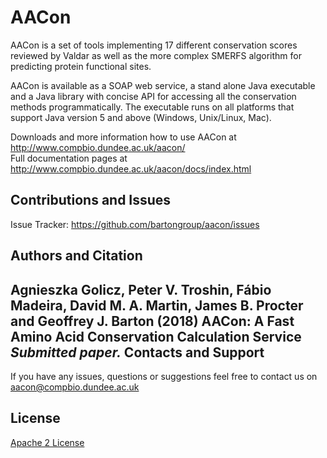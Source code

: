 AACon
=====

AACon is a set of tools implementing 17 different conservation scores reviewed by Valdar as well as the more complex SMERFS algorithm for predicting protein functional sites.

AACon is available as a SOAP web service, a stand alone Java executable and a Java library with concise API for accessing all the conservation methods programmatically. The executable runs on all platforms that support Java version 5 and above (Windows, Unix/Linux, Mac).

Downloads and more information how to use AACon at http://www.compbio.dundee.ac.uk/aacon/  
Full documentation pages at http://www.compbio.dundee.ac.uk/aacon/docs/index.html  


Contributions and Issues
------------------------

Issue Tracker: https://github.com/bartongroup/aacon/issues


Authors and Citation
--------------------

Agnieszka Golicz, Peter V. Troshin, Fábio Madeira, David M. A. Martin, James B. Procter and Geoffrey J. Barton (2018) **AACon: A Fast Amino Acid Conservation Calculation Service** *Submitted paper.*
Contacts and Support
--------------------

If you have any issues, questions or suggestions feel free to contact us on aacon@compbio.dundee.ac.uk

License
-------

[Apache 2 License](https://github.com/bartongroup/aacon/blob/master/LICENSE)

